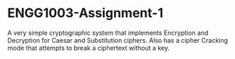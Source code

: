 # ENGG1003-Assignment-1
A very simple cryptographic system that implements Encryption and Decryption for Caesar and Substitution ciphers.
Also has a cipher Cracking mode that attempts to break a ciphertext without a key.

